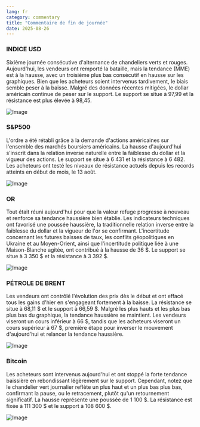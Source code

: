 ```yaml
---
lang: fr
category: commentary
title: "Commentaire de fin de journée"
date: 2025-08-26
---
```


### INDICE USD

Sixième journée consécutive d'alternance de chandeliers verts et rouges. Aujourd'hui, les vendeurs ont remporté la bataille, mais la tendance (MME) est à la hausse, avec un troisième plus bas consécutif en hausse sur les graphiques. Bien que les acheteurs soient intervenus tardivement, le biais semble peser à la baisse. Malgré des données récentes mitigées, le dollar américain continue de peser sur le support. Le support se situe à 97,99 et la résistance est plus élevée à 98,45.

![Image](https://markleighedu.github.io/img/Aug-2025/26-Aug-2025/usdindex.jpg)

### S&P500

L'ordre a été rétabli grâce à la demande d'actions américaines sur l'ensemble des marchés boursiers américains. La hausse d'aujourd'hui s'inscrit dans la relation inverse naturelle entre la faiblesse du dollar et la vigueur des actions. Le support se situe à 6 431 et la résistance à 6 482. Les acheteurs ont testé les niveaux de résistance actuels depuis les records atteints en début de mois, le 13 août.

![Image](https://markleighedu.github.io/img/Aug-2025/26-Aug-2025/sp500.jpg)

### OR

Tout était réuni aujourd'hui pour que la valeur refuge progresse à nouveau et renforce sa tendance haussière bien établie. Les indicateurs techniques ont favorisé une poussée haussière, la traditionnelle relation inverse entre la faiblesse du dollar et la vigueur de l'or se confirmant. L'incertitude concernant les futures baisses de taux, les conflits géopolitiques en Ukraine et au Moyen-Orient, ainsi que l'incertitude politique liée à une Maison-Blanche agitée, ont contribué à la hausse de 36 $. Le support se situe à 3 350 $ et la résistance à 3 392 $.

![Image](https://markleighedu.github.io/img/Aug-2025/26-Aug-2025/gold.jpg)

### PÉTROLE DE BRENT

Les vendeurs ont contrôlé l'évolution des prix dès le début et ont effacé tous les gains d'hier en s'engageant fortement à la baisse. La résistance se situe à 68,11 $ et le support à 66,59 $. Malgré les plus hauts et les plus bas plus bas du graphique, la tendance haussière se maintient. Les vendeurs viseront un cours inférieur à 66 $, tandis que les acheteurs viseront un cours supérieur à 67 $, première étape pour inverser le mouvement d'aujourd'hui et relancer la tendance haussière.

![Image](https://markleighedu.github.io/img/Aug-2025/26-Aug-2025/brentoil.jpg)

### Bitcoin

Les acheteurs sont intervenus aujourd'hui et ont stoppé la forte tendance baissière en rebondissant légèrement sur le support. Cependant, notez que le chandelier vert journalier reflète un plus haut et un plus bas plus bas, confirmant la pause, ou le retracement, plutôt qu'un retournement significatif. La hausse représente une poussée de 1 100 $. La résistance est fixée à 111 300 $ et le support à 108 600 $.

![Image](https://markleighedu.github.io/img/Aug-2025/26-Aug-2025/bitcoin.jpg)


